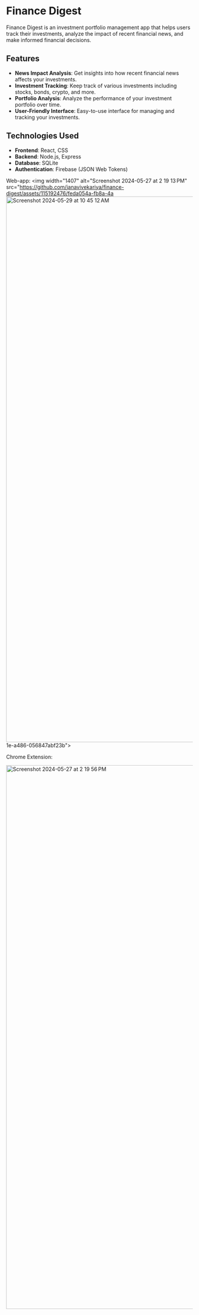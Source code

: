 # Finance Digest

Finance Digest is an investment portfolio management app that helps users track their investments, analyze the impact of recent financial news, and make informed financial decisions.

## Features

- **News Impact Analysis**: Get insights into how recent financial news affects your investments.
- **Investment Tracking**: Keep track of various investments including stocks, bonds, crypto, and more.
- **Portfolio Analysis**: Analyze the performance of your investment portfolio over time.
- **User-Friendly Interface**: Easy-to-use interface for managing and tracking your investments.

## Technologies Used

- **Frontend**: React, CSS
- **Backend**: Node.js, Express
- **Database**: SQLite
- **Authentication**: Firebase (JSON Web Tokens)

Web-app:
<img width="1407" alt="Screenshot 2024-05-27 at 2 19 13 PM" src="https://github.com/janavivekariya/finance-digest/assets/115192476/feda054a-fb8a-4a<img width="1470" alt="Screenshot 2024-05-29 at 10 45 12 AM" src="https://github.com/janavivekariya/finance-digest/assets/115192476/2b8ff48f-0b0b-426d-bdfe-b26bb32c3dc8">
1e-a486-056847abf23b">

Chrome Extension:

<img width="1465" alt="Screenshot 2024-05-27 at 2 19 56 PM" src="https://github.com/janavivekariya/finance-digest/assets/115192476/143a07b4-2c06-424e-87a3-f17570b5f73a">

